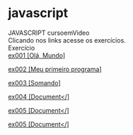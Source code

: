# javascript
 JAVASCRIPT  cursoemVideo<br> 
 Clicando nos links acesse os exercícios.<br>
 Exercício<br>
 <a href="https://abraao2030.github.io/javascript/aula 04/ex001.html"  target="_blank" rel="external">ex001 [Olá, Mundo]</a><br>

<a href="https://abraao2030.github.io/javascript/aula 06/ex002.html"  target="_blank" rel="external">ex002 [Meu primeiro programa]</a><br>

<a href="https://abraao2030.github.io/javascript/aula 06/ex003.html"  target="_blank" rel="external">ex003 [Somando]</a><br>

<a href="https://abraao2030.github.io/javascript/aula 06/ex004.html"  target="_blank" rel="external">ex004 [Document</]</a><br>

<a href="https://abraao2030.github.io/javascript/aula 09/ex005 2.html"  target="_blank" rel="external">ex005 [Document</]</a><br>

<a href="https://abraao2030.github.io/javascript/aula 09/ex005.html"  target="_blank" rel="external">ex005 [Document</]</a><br>
